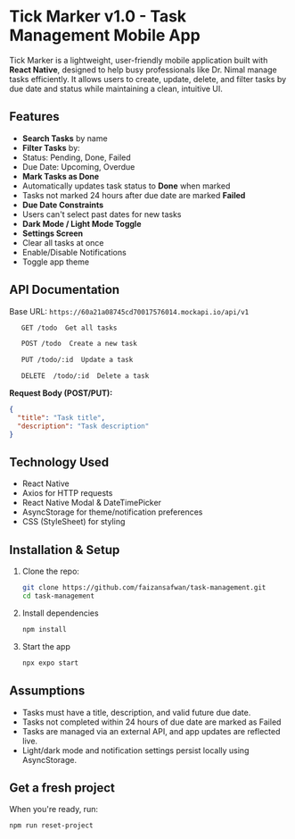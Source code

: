 # Tick Marker v1.0 - Task Management Mobile App

Tick Marker is a lightweight, user-friendly mobile application built with **React Native**, designed to help busy professionals like Dr. Nimal manage tasks efficiently. It allows users to create, update, delete, and filter tasks by due date and status while maintaining a clean, intuitive UI.


## Features

-  **Search Tasks** by name
-  **Filter Tasks** by:
  - Status: Pending, Done, Failed
  - Due Date: Upcoming, Overdue
-  **Mark Tasks as Done**
  - Automatically updates task status to **Done** when marked
  - Tasks not marked 24 hours after due date are marked **Failed**
-  **Due Date Constraints**
  - Users can't select past dates for new tasks
-  **Dark Mode / Light Mode Toggle**
-  **Settings Screen**
  - Clear all tasks at once
  - Enable/Disable Notifications
  - Toggle app theme


##  API Documentation

Base URL: `https://60a21a08745cd70017576014.mockapi.io/api/v1`

```bash
   GET /todo  Get all tasks  
```

```bash
   POST /todo  Create a new task  
```

```bash
   PUT /todo/:id  Update a task   
```

```bash
   DELETE  /todo/:id  Delete a task   
```

**Request Body (POST/PUT):**
```json
{
  "title": "Task title",
  "description": "Task description"
}
```

## Technology Used

- React Native
- Axios for HTTP requests
- React Native Modal & DateTimePicker
- AsyncStorage for theme/notification preferences
- CSS (StyleSheet) for styling

## Installation & Setup

1. Clone the repo:

   ```bash
   git clone https://github.com/faizansafwan/task-management.git
   cd task-management
   ```

2. Install dependencies

   ```bash
   npm install
   ```

3. Start the app

   ```bash
   npx expo start
   ```

## Assumptions

- Tasks must have a title, description, and valid future due date.
- Tasks not completed within 24 hours of due date are marked as Failed
- Tasks are managed via an external API, and app updates are reflected live.
- Light/dark mode and notification settings persist locally using AsyncStorage.



## Get a fresh project

When you're ready, run:

```bash
npm run reset-project
```


